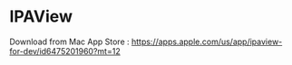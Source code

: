 # IPAView

Download from Mac App Store : https://apps.apple.com/us/app/ipaview-for-dev/id6475201960?mt=12
